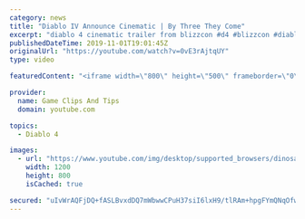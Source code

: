 ```yaml
---
category: news
title: "Diablo IV Announce Cinematic | By Three They Come"
excerpt: "diablo 4 cinematic trailer from blizzcon #d4 #blizzcon #diablo."
publishedDateTime: 2019-11-01T19:01:45Z
originalUrl: "https://youtube.com/watch?v=0vE3rAjtqUY"
type: video

featuredContent: "<iframe width=\"800\" height=\"500\" frameborder=\"0\" src=\"https://www.youtube.com/embed/0vE3rAjtqUY\" allow=\"accelerometer; autoplay; encrypted-media; gyroscope; picture-in-picture\" allowfullscreen></iframe>"

provider:
  name: Game Clips And Tips
  domain: youtube.com

topics:
  - Diablo 4

images:
  - url: "https://www.youtube.com/img/desktop/supported_browsers/dinosaur.png"
    width: 1200
    height: 800
    isCached: true

secured: "uIvWrAQFjDQ+fASLBvxdDQ7mWbwwCPuH37siI6lxH9/tlRAm+hpgFYmQNqOfwzmX0IKLdzOEoxHAKrE0gkoutY3L6iqkuJgrpD+BAWXJN34QS/nEw8ulUvLh2AHpHACivCIdHBXNmVXYS7vvl72wvhZlXJnYK2AfUAQ6YPV3AUNm+gC5H/9h1v3+ry5Yn0xeLAI7xZ0v+5wc9rJE+6zScqIIK8v839TLdcBoV8ChzWE9G2AjY70wlzMrudiaPtPT0KBFPjvz35W54aY9y3m+6h4N8EhzKX/kjkuti4jdQ7dKhSEgSGibKZqwQR4m672Y2LtZlOB1XRykrE7pMFY0Zz2CsnF+SSpw8cmcxRERr9EMsVx+xvBY3Jp8GPGpu3Aj0wOB1QelD8My0iqQHwkzuw==;7V+PS+lWGGlAom/gm+g12A=="
---
```


